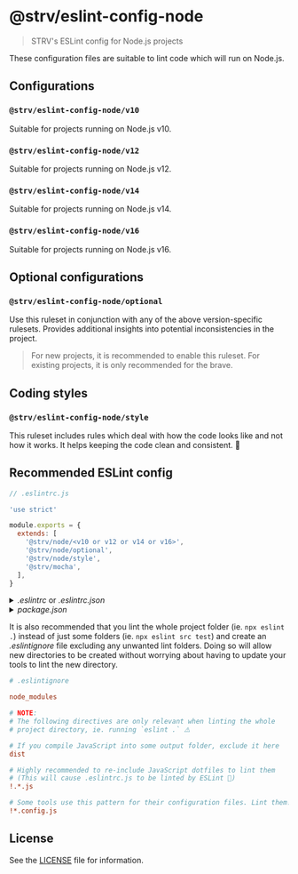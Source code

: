 # @strv/eslint-config-node

> STRV's ESLint config for Node.js projects

These configuration files are suitable to lint code which will run on Node.js.

## Configurations

### `@strv/eslint-config-node/v10`

Suitable for projects running on Node.js v10.

### `@strv/eslint-config-node/v12`

Suitable for projects running on Node.js v12.

### `@strv/eslint-config-node/v14`

Suitable for projects running on Node.js v14.

### `@strv/eslint-config-node/v16`

Suitable for projects running on Node.js v16.

## Optional configurations

### `@strv/eslint-config-node/optional`

Use this ruleset in conjunction with any of the above version-specific rulesets. Provides additional insights into potential inconsistencies in the project.

> For new projects, it is recommended to enable this ruleset. For existing projects, it is only recommended for the brave.

## Coding styles

### `@strv/eslint-config-node/style`

This ruleset includes rules which deal with how the code looks like and not how it works. It helps keeping the code clean and consistent. 🎨

## Recommended ESLint config

```js
// .eslintrc.js

'use strict'

module.exports = {
  extends: [
    '@strv/node/<v10 or v12 or v14 or v16>',
    '@strv/node/optional',
    '@strv/node/style',
    '@strv/mocha',
  ],
}
```

<details>
<summary><i>.eslintrc</i> or <i>.eslintrc.json</i></summary>

```json
{
  "extends": [
    "@strv/node/<v10 or v12 or v14 or v16>",
    "@strv/node/optional",
    "@strv/node/style",
    "@strv/mocha"
  ]
}
```

</details>

<details>
<summary><i>package.json</i></summary>

```json
{
  "eslintConfig": {
    "extends": [
      "@strv/node/<v10 or v12 or v14 or v16>",
      "@strv/node/optional",
      "@strv/node/style",
      "@strv/mocha"
    ]
  }
}
```

</details>

It is also recommended that you lint the whole project folder (ie. `npx eslint .`) instead of just
some folders (ie. `npx eslint src test`) and create an _.eslintignore_ file excluding any unwanted
lint folders. Doing so will allow new directories to be created without worrying about having to update your
tools to lint the new directory.

```ini
# .eslintignore

node_modules

# NOTE:
# The following directives are only relevant when linting the whole
# project directory, ie. running `eslint .` ⚠️

# If you compile JavaScript into some output folder, exclude it here
dist

# Highly recommended to re-include JavaScript dotfiles to lint them
# (This will cause .eslintrc.js to be linted by ESLint 🤘)
!.*.js

# Some tools use this pattern for their configuration files. Lint them!
!*.config.js
```

## License

See the [LICENSE](LICENSE) file for information.
